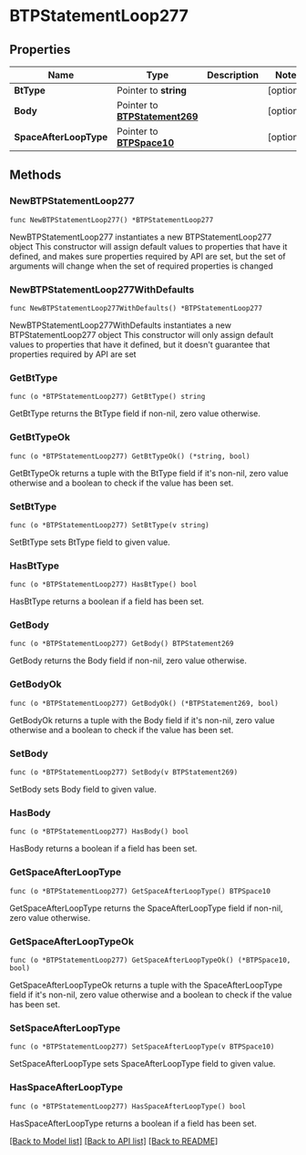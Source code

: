 # BTPStatementLoop277

## Properties

Name | Type | Description | Notes
------------ | ------------- | ------------- | -------------
**BtType** | Pointer to **string** |  | [optional] 
**Body** | Pointer to [**BTPStatement269**](BTPStatement269.md) |  | [optional] 
**SpaceAfterLoopType** | Pointer to [**BTPSpace10**](BTPSpace10.md) |  | [optional] 

## Methods

### NewBTPStatementLoop277

`func NewBTPStatementLoop277() *BTPStatementLoop277`

NewBTPStatementLoop277 instantiates a new BTPStatementLoop277 object
This constructor will assign default values to properties that have it defined,
and makes sure properties required by API are set, but the set of arguments
will change when the set of required properties is changed

### NewBTPStatementLoop277WithDefaults

`func NewBTPStatementLoop277WithDefaults() *BTPStatementLoop277`

NewBTPStatementLoop277WithDefaults instantiates a new BTPStatementLoop277 object
This constructor will only assign default values to properties that have it defined,
but it doesn't guarantee that properties required by API are set

### GetBtType

`func (o *BTPStatementLoop277) GetBtType() string`

GetBtType returns the BtType field if non-nil, zero value otherwise.

### GetBtTypeOk

`func (o *BTPStatementLoop277) GetBtTypeOk() (*string, bool)`

GetBtTypeOk returns a tuple with the BtType field if it's non-nil, zero value otherwise
and a boolean to check if the value has been set.

### SetBtType

`func (o *BTPStatementLoop277) SetBtType(v string)`

SetBtType sets BtType field to given value.

### HasBtType

`func (o *BTPStatementLoop277) HasBtType() bool`

HasBtType returns a boolean if a field has been set.

### GetBody

`func (o *BTPStatementLoop277) GetBody() BTPStatement269`

GetBody returns the Body field if non-nil, zero value otherwise.

### GetBodyOk

`func (o *BTPStatementLoop277) GetBodyOk() (*BTPStatement269, bool)`

GetBodyOk returns a tuple with the Body field if it's non-nil, zero value otherwise
and a boolean to check if the value has been set.

### SetBody

`func (o *BTPStatementLoop277) SetBody(v BTPStatement269)`

SetBody sets Body field to given value.

### HasBody

`func (o *BTPStatementLoop277) HasBody() bool`

HasBody returns a boolean if a field has been set.

### GetSpaceAfterLoopType

`func (o *BTPStatementLoop277) GetSpaceAfterLoopType() BTPSpace10`

GetSpaceAfterLoopType returns the SpaceAfterLoopType field if non-nil, zero value otherwise.

### GetSpaceAfterLoopTypeOk

`func (o *BTPStatementLoop277) GetSpaceAfterLoopTypeOk() (*BTPSpace10, bool)`

GetSpaceAfterLoopTypeOk returns a tuple with the SpaceAfterLoopType field if it's non-nil, zero value otherwise
and a boolean to check if the value has been set.

### SetSpaceAfterLoopType

`func (o *BTPStatementLoop277) SetSpaceAfterLoopType(v BTPSpace10)`

SetSpaceAfterLoopType sets SpaceAfterLoopType field to given value.

### HasSpaceAfterLoopType

`func (o *BTPStatementLoop277) HasSpaceAfterLoopType() bool`

HasSpaceAfterLoopType returns a boolean if a field has been set.


[[Back to Model list]](../README.md#documentation-for-models) [[Back to API list]](../README.md#documentation-for-api-endpoints) [[Back to README]](../README.md)


